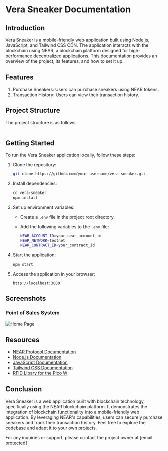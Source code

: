 
# Vera Sneaker Documentation

## Introduction

Vera Sneaker is a mobile-friendly web application built using Node.js, JavaScript, and Tailwind CSS CDN. The application interacts with the blockchain using NEAR, a blockchain platform designed for high-performance decentralized applications. This documentation provides an overview of the project, its features, and how to set it up.

## Features

1. Purchase Sneakers: Users can purchase sneakers using NEAR tokens.
2. Transaction History: Users can view their transaction history.

## Project Structure

The project structure is as follows:

```
```

## Getting Started

To run the Vera Sneaker application locally, follow these steps:

1. Clone the repository:

   ```bash
   git clone https://github.com/your-username/vera-sneaker.git
   ```

2. Install dependencies:

   ```bash
   cd vera-sneaker
   npm install
   ```

3. Set up environment variables:

   - Create a `.env` file in the project root directory.
   - Add the following variables to the `.env` file:

     ```bash
     NEAR_ACCOUNT_ID=your_near_account_id
     NEAR_NETWORK=testnet
     NEAR_CONTRACT_ID=your_contract_id
     ```

4. Start the application:

   ```bash
   npm start
   ```

5. Access the application in your browser:

   ```
   http://localhost:3000
   ```

## Screenshots

### Point of Sales System

![Home Page](./public/images/sneaker1.jpg)

## Resources

- [NEAR Protocol Documentation](https://docs.near.org/)
- [Node.js Documentation](https://nodejs.org/en/docs/)
- [JavaScript Documentation](https://developer.mozilla.org/en-US/docs/Web/JavaScript/Guide)
- [Tailwind CSS Documentation](https://tailwindcss.com/docs)
-  [RFID Libary for the Pico W](https://tailwindcss.com/docs)

## Conclusion

Vera Sneaker is a web application built with blockchain technology, specifically using the NEAR blockchain platform. It demonstrates the integration of blockchain functionality into a mobile-friendly web application. By leveraging NEAR's capabilities, users can securely purchase sneakers and track their transaction history. Feel free to explore the codebase and adapt it to your own projects.

For any inquiries or support, please contact the project owner at [email protected]